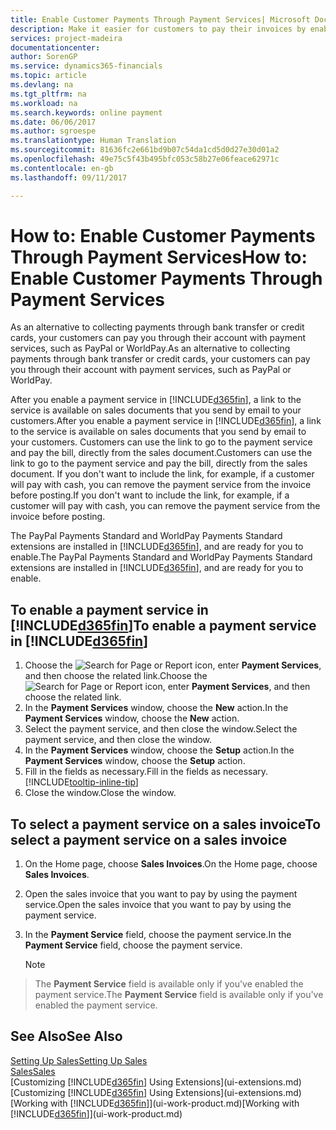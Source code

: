 ```yaml
---
title: Enable Customer Payments Through Payment Services| Microsoft Docs
description: Make it easier for customers to pay their invoices by enabling payment services.
services: project-madeira
documentationcenter: 
author: SorenGP
ms.service: dynamics365-financials
ms.topic: article
ms.devlang: na
ms.tgt_pltfrm: na
ms.workload: na
ms.search.keywords: online payment
ms.date: 06/06/2017
ms.author: sgroespe
ms.translationtype: Human Translation
ms.sourcegitcommit: 81636fc2e661bd9b07c54da1cd5d0d27e30d01a2
ms.openlocfilehash: 49e75c5f43b495bfc053c58b27e06feace62971c
ms.contentlocale: en-gb
ms.lasthandoff: 09/11/2017

---
```

# <a name="how-to-enable-customer-payments-through-payment-services"></a><span data-ttu-id="49d73-103">How to: Enable Customer Payments Through Payment Services</span><span class="sxs-lookup"><span data-stu-id="49d73-103">How to: Enable Customer Payments Through Payment Services</span></span>
<span data-ttu-id="49d73-104">As an alternative to collecting payments through bank transfer or credit cards, your customers can pay you through their account with payment services, such as PayPal or WorldPay.</span><span class="sxs-lookup"><span data-stu-id="49d73-104">As an alternative to collecting payments through bank transfer or credit cards, your customers can pay you through their account with payment services, such as PayPal or WorldPay.</span></span>  

<span data-ttu-id="49d73-105">After you enable a payment service in [!INCLUDE[d365fin](includes/d365fin_md.md)], a link to the service is available on sales documents that you send by email to your customers.</span><span class="sxs-lookup"><span data-stu-id="49d73-105">After you enable a payment service in [!INCLUDE[d365fin](includes/d365fin_md.md)], a link to the service is available on sales documents that you send by email to your customers.</span></span> <span data-ttu-id="49d73-106">Customers can use the link to go to the payment service and pay the bill, directly from the sales document.</span><span class="sxs-lookup"><span data-stu-id="49d73-106">Customers can use the link to go to the payment service and pay the bill, directly from the sales document.</span></span> <span data-ttu-id="49d73-107">If you don't want to include the link, for example, if a customer will pay with cash, you can remove the payment service from the invoice before posting.</span><span class="sxs-lookup"><span data-stu-id="49d73-107">If you don't want to include the link, for example, if a customer will pay with cash, you can remove the payment service from the invoice before posting.</span></span>  

<span data-ttu-id="49d73-108">The PayPal Payments Standard and WorldPay Payments Standard extensions are installed in [!INCLUDE[d365fin](includes/d365fin_md.md)], and are ready for you to enable.</span><span class="sxs-lookup"><span data-stu-id="49d73-108">The PayPal Payments Standard and WorldPay Payments Standard extensions are installed in [!INCLUDE[d365fin](includes/d365fin_md.md)], and are ready for you to enable.</span></span>  

## <a name="to-enable-a-payment-service-in-included365finincludesd365finmdmd"></a><span data-ttu-id="49d73-109">To enable a payment service in [!INCLUDE[d365fin](includes/d365fin_md.md)]</span><span class="sxs-lookup"><span data-stu-id="49d73-109">To enable a payment service in [!INCLUDE[d365fin](includes/d365fin_md.md)]</span></span>
1. <span data-ttu-id="49d73-110">Choose the ![Search for Page or Report](media/ui-search/search_small.png "Search for Page or Report icon") icon, enter **Payment Services**, and then choose the related link.</span><span class="sxs-lookup"><span data-stu-id="49d73-110">Choose the ![Search for Page or Report](media/ui-search/search_small.png "Search for Page or Report icon") icon, enter **Payment Services**, and then choose the related link.</span></span>  
2. <span data-ttu-id="49d73-111">In the **Payment Services** window, choose the **New** action.</span><span class="sxs-lookup"><span data-stu-id="49d73-111">In the **Payment Services** window, choose the **New** action.</span></span>  
3. <span data-ttu-id="49d73-112">Select the payment service, and then close the window.</span><span class="sxs-lookup"><span data-stu-id="49d73-112">Select the payment service, and then close the window.</span></span>  
4. <span data-ttu-id="49d73-113">In the **Payment Services** window, choose the **Setup** action.</span><span class="sxs-lookup"><span data-stu-id="49d73-113">In the **Payment Services** window, choose the **Setup** action.</span></span>  
5. <span data-ttu-id="49d73-114">Fill in the fields as necessary.</span><span class="sxs-lookup"><span data-stu-id="49d73-114">Fill in the fields as necessary.</span></span> [!INCLUDE[tooltip-inline-tip](includes/tooltip-inline-tip_md.md)]  
6. <span data-ttu-id="49d73-115">Close the window.</span><span class="sxs-lookup"><span data-stu-id="49d73-115">Close the window.</span></span>  

## <a name="to-select-a-payment-service-on-a-sales-invoice"></a><span data-ttu-id="49d73-116">To select a payment service on a sales invoice</span><span class="sxs-lookup"><span data-stu-id="49d73-116">To select a payment service on a sales invoice</span></span>
1. <span data-ttu-id="49d73-117">On the Home page, choose **Sales Invoices**.</span><span class="sxs-lookup"><span data-stu-id="49d73-117">On the Home page, choose **Sales Invoices**.</span></span>  
2. <span data-ttu-id="49d73-118">Open the sales invoice that you want to pay by using the payment service.</span><span class="sxs-lookup"><span data-stu-id="49d73-118">Open the sales invoice that you want to pay by using the payment service.</span></span>  
3. <span data-ttu-id="49d73-119">In the **Payment Service** field, choose the payment service.</span><span class="sxs-lookup"><span data-stu-id="49d73-119">In the **Payment Service** field, choose the payment service.</span></span>  
  
    > [!NOTE]  
>   <span data-ttu-id="49d73-120">The **Payment Service** field is available only if you've enabled the payment service.</span><span class="sxs-lookup"><span data-stu-id="49d73-120">The **Payment Service** field is available only if you've enabled the payment service.</span></span>  

## <a name="see-also"></a><span data-ttu-id="49d73-121">See Also</span><span class="sxs-lookup"><span data-stu-id="49d73-121">See Also</span></span>  
[<span data-ttu-id="49d73-122">Setting Up Sales</span><span class="sxs-lookup"><span data-stu-id="49d73-122">Setting Up Sales</span></span>](sales-setup-sales.md)  
[<span data-ttu-id="49d73-123">Sales</span><span class="sxs-lookup"><span data-stu-id="49d73-123">Sales</span></span>](sales-manage-sales.md)  
<span data-ttu-id="49d73-124">[Customizing [!INCLUDE[d365fin](includes/d365fin_md.md)] Using Extensions](ui-extensions.md)</span><span class="sxs-lookup"><span data-stu-id="49d73-124">[Customizing [!INCLUDE[d365fin](includes/d365fin_md.md)] Using Extensions](ui-extensions.md)</span></span>  
<span data-ttu-id="49d73-125">[Working with [!INCLUDE[d365fin](includes/d365fin_md.md)]](ui-work-product.md)</span><span class="sxs-lookup"><span data-stu-id="49d73-125">[Working with [!INCLUDE[d365fin](includes/d365fin_md.md)]](ui-work-product.md)</span></span>  

